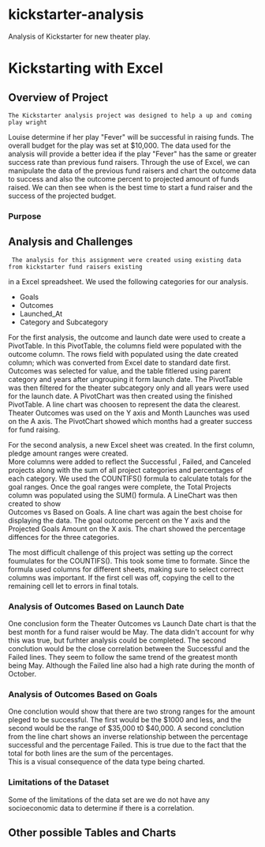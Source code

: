 # kickstarter-analysis
Analysis of Kickstarter for new theater play.
# Kickstarting with Excel

## Overview of Project
    
    
    The Kickstarter analysis project was designed to help a up and coming play wright 
Louise determine if her play "Fever" will be successful in raising funds.   The overall 
budget for the play was set at $10,000.   The data used for the analysis will provide a 
better idea if the play "Fever" has the same or greater success rate than previous fund 
raisers.   Through the use of Excel, we can manipulate the data of the previous fund 
raisers and chart the outcome data to success and also the outcome percent to projected 
amount of funds raised.   We can then see when is the best time to start a fund raiser 
and the success of the projected budget.
### Purpose

## Analysis and Challenges

     The analysis for this assignment were created using existing data from kickstarter fund raisers existing 
in a Excel spreadsheet.   We used the following categories for our analysis.

* Goals
* Outcomes
* Launched_At
* Category and Subcategory

For the first analysis, the outcome and launch date were used to create a PivotTable.   In this PivotTable,  the columns 
field were populated with the outcome column.   The rows field with populated using the date created 
column; which was converted from Excel date to standard date first.   Outcomes was selected for value, and 
 the table fitlered using parent category and years after ungrouping it form launch date.   The PivotTable was then 
filtered for the theater subcategory only and all years were used for the launch date.   A PivotChart was then 
created using the finished PivotTable.  A line chart was choosen to represent the data the clearest. Theater Outcomes 
was used on the Y axis and Month Launches was used on the A axis.   The PivotChart showed which months had a greater 
success for fund raising.


For the second analysis,  a new Excel sheet was created.   In the first column, pledge amount ranges were created.  
More columns were added to reflect the  Successful , Failed, and Canceled projects along with the sum of all project categories
and percentages of each category.   We used the COUNTIFS() formula to calculate totals for the goal ranges.   Once the 
goal ranges were complete, the Total Projects column was  populated using the SUM() formula.  A LineChart was then created to show  
Outcomes vs Based on Goals.   A line chart was again the best choise for displaying the data.  The goal outcome percent on the Y axis 
and the Projected Goals Amount on the X axis.   The chart showed the percentage diffences for the three categories.

The most difficult challenge of this project was setting up the correct foumulates for the COUNTIFS().   This took some time to formate. 
Since the formula used columns for different sheets, making sure to select correct columns was important.   If the first cell was off, 
copying the cell to the remaining cell let to errors in final totals.

     


### Analysis of Outcomes Based on Launch Date
 
 One conclusion form the Theater Outcomes vs Launch Date chart is that the best month for a fund raiser would be May.   The data didn't 
 account for why this was true, but furhter analysis could be completed.  The second conclution would be the close correlation between the 
 Successful and the Failed lines.   They seem to follow the same trend of the greatest month being May.   Although the Failed line also had 
 a high rate during the month of October. 
 

### Analysis of Outcomes Based on Goals

One conclution would show that there are two strong ranges for the amount pleged to be successful.   The first would be the $1000 and less,
and the second would be the range of $35,000 t0 $40,000.   A second conclution from the line chart shows an inverse relationship between the
percentage successful and the percentage Failed.   This is true due to the fact that the total for both lines are the sum of the percentages.  
This is a visual consequence of the data type being charted.  

### Limitations of the Dataset

Some of the limitations of the data set are we do not have any socioeconomic data to determine if there is a correlation.   

## Other possible Tables and Charts
